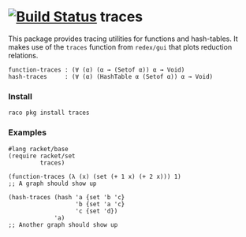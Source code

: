 [![Build Status](https://travis-ci.org/philnguyen/traces.svg?branch=master)](https://travis-ci.org/philnguyen/traces) traces
=========================================

This package provides tracing utilities for functions and hash-tables.
It makes use of the `traces` function from `redex/gui` that plots reduction relations.

```racket
function-traces : (∀ (α) (α → (Setof α)) α → Void)
hash-traces     : (∀ (α) (HashTable α (Setof α)) α → Void)
```

### Install

```
raco pkg install traces
```

### Examples

```racket
#lang racket/base
(require racket/set
         traces)
         
(function-traces (λ (x) (set (+ 1 x) (+ 2 x))) 1)
;; A graph should show up

(hash-traces (hash 'a {set 'b 'c}
                   'b {set 'a 'c}
                   'c {set 'd})
             'a)
;; Another graph should show up
```
